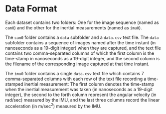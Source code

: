 # Data Format

Each dataset contains two folders: One for the image sequence (named as `cam0`) and the other for the inertial measurements (named as `imu0`).

The `cam0` folder contains a `data` subfolder and a `data.csv` text file. The `data` subfolder contains a sequence of images named after the time instant (in nanoseconds as a 19-digit integer) when they are captured, and the text file contains two comma-separated columns of which the first column is the time-stamp in nanoseconds as a 19-digit integer, and the second column is the filename of the corresponding image captured at that time instant.


The `imu0` folder contains a single `data.csv` text file which contains 7 comma-separated columns with each row of the text file recording a time-stamped inertial measurement: The first column denotes the time-stamp when the inertial measurement was taken (in nanoseconds as a 19-digit integer), the second to the forth column represent the angular velocity (in rad/sec) measured by the IMU, and the last three columns record the linear acceleration (in m/sec<sup>2</sup>) measured by the IMU.